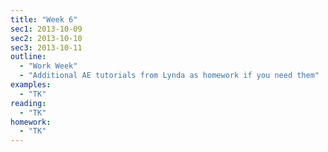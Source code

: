```yaml
---
title: "Week 6"
sec1: 2013-10-09
sec2: 2013-10-10
sec3: 2013-10-11
outline:
  - "Work Week"
  - "Additional AE tutorials from Lynda as homework if you need them"
examples:
  - "TK"
reading: 
  - "TK"
homework:
  - "TK"
---
```



